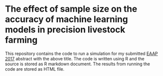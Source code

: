 # The effect of sample size on the accuracy of machine learning models in precision livestock farming
  
  This repository contains the code to run a simulation for my submitted [EAAP 2017](https://eaap2017.org/) 
  abstract with the above title. The code is written using R and the source is stored as R markdown document.
  The results from running the code are stored as HTML file.
